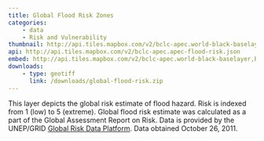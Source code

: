 ```yaml
---
title: Global Flood Risk Zones
categories: 
    - data
    - Risk and Vulnerability
thumbnail: http://api.tiles.mapbox.com/v2/bclc-apec.world-black-baselayer,bclc-apec.apec-flood-risk,mapbox.world-borders-light/3/6/3.png128
api: http://api.tiles.mapbox.com/v2/bclc-apec.apec-flood-risk.json
embed: http://api.tiles.mapbox.com/v2/bclc-apec.world-black-baselayer,bclc-apec.apec-flood-risk,mapbox.world-borders-light/mm/zoompan,tooltips,legend,zoomwheel,bwdetect,zoombox,attribution.html#3/14.212612560780041/132.0442577991364
downloads:
    - type: geotiff
      link: /downloads/global-flood-risk.zip
---
```

<p>This layer depicts the global risk estimate of flood hazard. Risk is indexed from 1 (low) to 5 (extreme). Global flood risk estimate was calculated as a part of the Global Assessment Report on Risk. Data is provided by the UNEP/GRID <a href="http://preview.grid.unep.ch/">Global Risk Data Platform</a>. Data obtained October 26, 2011.</p>